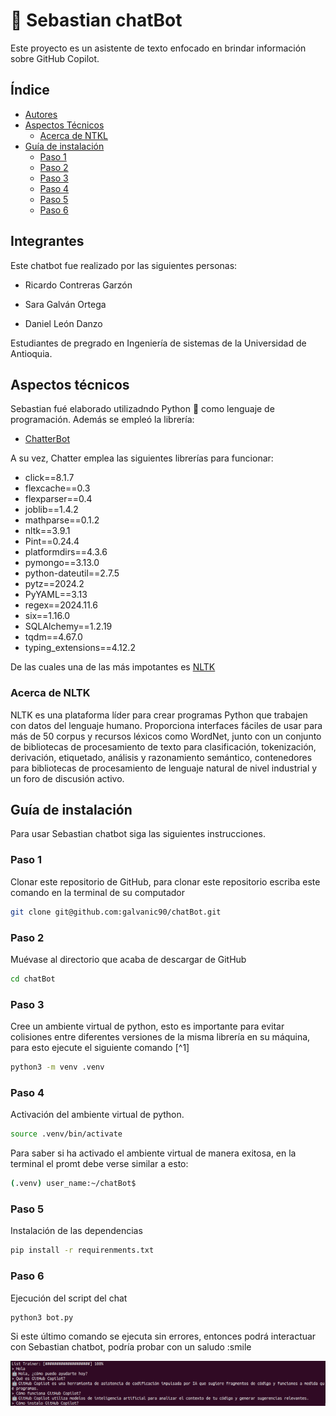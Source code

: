 # 🤖 Sebastian chatBot 

Este proyecto es un asistente de texto enfocado en brindar información sobre GitHub Copilot.

## **Índice**
- [Autores](#autores)
- [Aspectos Técnicos](#aspec-tech)
    - [Acerca de NTKL](#ntkl)
- [Guía de instalación](#guía-de-instalación)
    - [Paso 1](#paso-1)
    - [Paso 2](#paso-2)
    - [Paso 3](#paso-3)
    - [Paso 4](#paso-4)
    - [Paso 5](#paso-5)
    - [Paso 6](#paso-6)




## Integrantes 
<div id='autores' />
Este chatbot fue realizado por las siguientes personas:

* Ricardo Contreras Garzón

* Sara Galván Ortega

* Daniel León Danzo

Estudiantes de pregrado en Ingeniería de sistemas de la Universidad de Antioquia.

## Aspectos técnicos
<div id='aspec-tech' />

Sebastian fué elaborado utilizadndo Python 🐍 como lenguaje de programación. Además se empleó la librería:

* [ChatterBot](https://chatterbot.readthedocs.io/en/stable/) 

A su vez, Chatter emplea las siguientes librerías para funcionar:

* click==8.1.7
* flexcache==0.3
* flexparser==0.4
* joblib==1.4.2
* mathparse==0.1.2
* nltk==3.9.1
* Pint==0.24.4
* platformdirs==4.3.6
* pymongo==3.13.0
* python-dateutil==2.7.5
* pytz==2024.2
* PyYAML==3.13
* regex==2024.11.6
* six==1.16.0
* SQLAlchemy==1.2.19
* tqdm==4.67.0
* typing_extensions==4.12.2

De las cuales una de las más impotantes es [NLTK](https://www.nltk.org/)

### Acerca de NLTK 
<div id='ntkl' />

NLTK es una plataforma líder para crear programas Python que trabajen con datos del lenguaje humano. Proporciona interfaces fáciles de usar para más de 50 corpus y recursos léxicos como WordNet, junto con un conjunto de bibliotecas de procesamiento de texto para clasificación, tokenización, derivación, etiquetado, análisis y razonamiento semántico, contenedores para bibliotecas de procesamiento de lenguaje natural de nivel industrial y un foro de discusión activo.

## Guía de instalación
<div id='inst' />

Para usar Sebastian chatbot siga las siguientes instrucciones. 

### Paso 1
<div id='p1' />

Clonar este repositorio de GitHub, para clonar este repositorio escriba este comando en la terminal de su computador

```bash
git clone git@github.com:galvanic90/chatBot.git
```

### Paso 2
<div id='p2' />
Muévase al directorio que acaba de descargar de GitHub

```bash
cd chatBot
```

### Paso 3
<div id='p3' />
Cree un ambiente virtual de python, esto es importante para evitar colisiones entre diferentes versiones de la misma librería en su máquina, para esto ejecute el siguiente comando [^1] 

```bash
python3 -m venv .venv
```

[^1]: Antes de ejecutar este comando, verifique que tenga previamente instalada la librería [VENV](https://docs.python.org/3/library/venv.html) de python. También debe asegurarse que tenga previamente instalado una versión de python => 3.9

### Paso 4
<div id='p4' /> 
Activación del ambiente virtual de python.

```bash
source .venv/bin/activate
```
Para saber si ha activado el ambiente virtual de manera exitosa, en la terminal el promt debe verse similar a esto:

```bash
(.venv) user_name:~/chatBot$
```

### Paso 5 
<div id='p5' />
Instalación de las dependencias

```bash
pip install -r requirenments.txt
```

### Paso 6 
<div id='p6' />
Ejecución del script del chat

```bash
python3 bot.py
```

Si este último comando se ejecuta sin errores, entonces podrá interactuar con Sebastian chatbot, podría probar con un saludo :smile 

![img-ejemplo](/assets/Captura%20desde%202024-11-18%2010-39-48.png)

